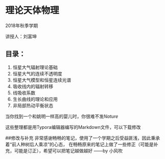 # 理论天体物理
2018年秋季学期

讲授人：刘富坤
## 目录：
1. 恒星大气辐射理论基础
2. 恒星大气的连续不透明度
3. 恒星大气模型和恒星连续光谱
4. 吸收线内的辐射转移
5. 线吸收系数
6. 生长曲线的理论和应用
7. 非局部热动平衡状态

当你找到一个和姚明一样高的婴儿时，你很难不发*Nature*

这些整理都是用Typora编辑器编写的Markdown文件，可以下载修改

##修改与补充
非常感谢畅畅的笔记，使用了一个学期之后受益匪浅，因此秉承着“前人种树后人乘凉”的心态，
在畅畅原来的笔记上做了一些修正（可能是补充，可能是订正），希望可以把笔记越做越好
——by 小风吹
